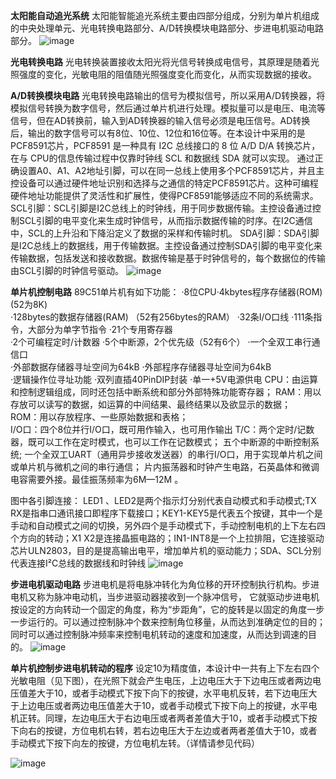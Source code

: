 **太阳能自动追光系统**
太阳能智能追光系统主要由四部分组成，分别为单片机组成的中央处理单元、光电转换电路部分、A/D转换模块电路部分、步进电机驱动电路部分。
![image](https://github.com/STAR-K-007/sun/assets/90315370/7c158f18-5a66-40ae-b181-3c0c9ca3a5ef)

**光电转换电路**
光电转换装置接收太阳光将光信号转换成电信号，其原理是随着光照强度的变化，光敏电阻的阻值随光照强度变化而变化，从而实现数据的接收。

**A/D转换模块电路**
  光电转换电路输出的信号为模拟信号，所以采用A/D转换器，将模拟信号转换为数字信号，然后通过单片机进行处理。模拟量可以是电压、电流等信号，但在AD转换前，输入到AD转换器的输入信号必须是电压信号。AD转换后，输出的数字信号可以有8位、10位、12位和16位等。在本设计中采用的是PCF8591芯片，PCF8591 是一种具有 I2C 总线接口的 8 位 A/D D/A 转换芯片，在与 CPU的信息传输过程中仅靠时钟线 SCL 和数据线 SDA 就可以实现。
  通过正确设置A0、A1、A2地址引脚，可以在同一总线上使用多个PCF8591芯片，并且主控设备可以通过硬件地址识别和选择与之通信的特定PCF8591芯片。这种可编程硬件地址功能提供了灵活性和扩展性，使得PCF8591能够适应不同的系统需求。
  SCL引脚：SCL引脚是I2C总线上的时钟线，用于同步数据传输。主控设备通过控制SCL引脚的电平变化来生成时钟信号，从而指示数据传输的时序。在I2C通信中，SCL的上升沿和下降沿定义了数据的采样和传输时机。
  SDA引脚：SDA引脚是I2C总线上的数据线，用于传输数据。主控设备通过控制SDA引脚的电平变化来传输数据，包括发送和接收数据。数据传输是基于时钟信号的，每个数据位的传输由SCL引脚的时钟信号驱动。
  ![image](https://github.com/STAR-K-007/sun/assets/90315370/62e34bf2-2d74-44de-8afd-39108f381bdf)

**单片机控制电路**
89C51单片机有如下功能：
·8位CPU·4kbytes程序存储器(ROM) (52为8K)  
·128bytes的数据存储器(RAM) （52有256bytes的RAM） 
·32条I/O口线
·111条指令，大部分为单字节指令 
·21个专用寄存器  
·2个可编程定时/计数器
·5个中断源，2个优先级（52有6个） 
·一个全双工串行通信口  
·外部数据存储器寻址空间为64kB 
·外部程序存储器寻址空间为64kB  
·逻辑操作位寻址功能
·双列直插40PinDIP封装 
·单一+5V电源供电 
CPU：由运算和控制逻辑组成，同时还包括中断系统和部分外部特殊功能寄存器； 
RAM：用以存放可以读写的数据，如运算的中间结果、最终结果以及欲显示的数据；  
ROM：用以存放程序、一些原始数据和表格；  
I/O口：四个8位并行I/O口，既可用作输入，也可用作输出 
T/C：两个定时/记数器，既可以工作在定时模式，也可以工作在记数模式； 
五个中断源的中断控制系统; 
一个全双工UART（通用异步接收发送器）的串行I/O口，用于实现单片机之间或单片机与微机之间的串行通信； 
片内振荡器和时钟产生电路，石英晶体和微调电容需要外接。最佳振荡频率为6M—12M 。

图中各引脚连接：
LED1 、LED2是两个指示灯分别代表自动模式和手动模式;TX  RX是指串口通讯接口即程序下载接口；KEY1-KEY5是代表五个按键，其中一个是手动和自动模式之间的切换，另外四个是手动模式下，手动控制电机的上下左右四个方向的转动；X1  X2是连接晶振电路的；IN1-INT8是一个上拉排阻，它连接驱动芯片ULN2803，目的是提高输出电平，增加单片机的驱动能力；SDA、SCL分别代表连接I²C总线的数据线和时钟线
![image](https://github.com/STAR-K-007/sun/assets/90315370/9d932a0f-9a06-4b30-9f45-2cc58215c807)

**步进电机驱动电路**
  步进电机是将电脉冲转化为角位移的开环控制执行机构。步进电机又称为脉冲电动机，当步进驱动器接收到一个脉冲信号， 它就驱动步进电机按设定的方向转动一个固定的角度，称为“步距角”，它的旋转是以固定的角度一步一步运行的。可以通过控制脉冲个数来控制角位移量，从而达到准确定位的目的；同时可以通过控制脉冲频率来控制电机转动的速度和加速度，从而达到调速的目的。
  ![image](https://github.com/STAR-K-007/sun/assets/90315370/e1277c5d-448f-4480-9663-768687e77262) 

**单片机控制步进电机转动的程序**
  设定10为精度值，本设计中一共有上下左右四个光敏电阻（见下图），在光照下就会产生电压，上边电压大于下边电压或者两边电压值差大于10，或者手动模式下按下向下的按键，水平电机反转，若下边电压大于上边电压或者两边电压值差大于10，或者手动模式下按下向上的按键，水平电机正转。同理，左边电压大于右边电压或者两者差值大于10，或者手动模式下按下向右的按键，方位电机右转，若右边电压大于左边或者两者差值大于10，或者手动模式下按下向左的按键，方位电机左转。（详情请参见代码）
  
  
  ![image](https://github.com/STAR-K-007/sun/assets/90315370/b161df5d-818c-46ee-a20d-1c8b8dd2ad34)

  

